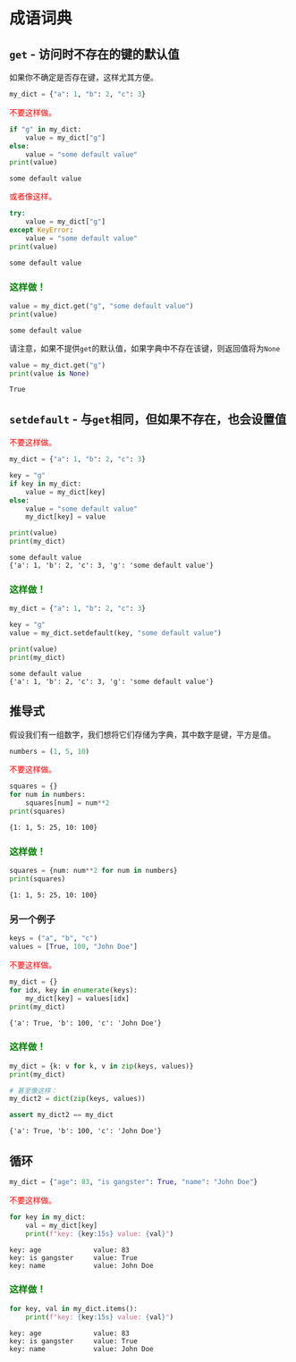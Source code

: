 
# 成语词典

## `get` - 访问时不存在的键的默认值
如果你不确定是否存在键，这样尤其方便。


```python
my_dict = {"a": 1, "b": 2, "c": 3}
```

<font color='red'>不要这样做。</font>


```python
if "g" in my_dict:
    value = my_dict["g"]
else:
    value = "some default value"
print(value)
```

    some default value
    

<font color='red'>或者像这样。</font>


```python
try:
    value = my_dict["g"]
except KeyError:
    value = "some default value"
print(value)
```

    some default value
    

### <font color='green'>这样做！</font>


```python
value = my_dict.get("g", "some default value")
print(value)
```

    some default value
    

请注意，如果不提供`get`的默认值，如果字典中不存在该键，则返回值将为`None`


```python
value = my_dict.get("g")
print(value is None)
```

    True
    

## `setdefault` - 与`get`相同，但如果不存在，也会设置值

<font color='red'>不要这样做。</font>


```python
my_dict = {"a": 1, "b": 2, "c": 3}

key = "g"
if key in my_dict:
    value = my_dict[key]
else:
    value = "some default value"
    my_dict[key] = value

print(value)
print(my_dict)
```

    some default value
    {'a': 1, 'b': 2, 'c': 3, 'g': 'some default value'}
    

### <font color='green'>这样做！</font>


```python
my_dict = {"a": 1, "b": 2, "c": 3}

key = "g"
value = my_dict.setdefault(key, "some default value")

print(value)
print(my_dict)
```

    some default value
    {'a': 1, 'b': 2, 'c': 3, 'g': 'some default value'}
    

## 推导式
假设我们有一组数字，我们想将它们存储为字典，其中数字是键，平方是值。


```python
numbers = (1, 5, 10)
```

<font color='red'>不要这样做。</font>


```python
squares = {}
for num in numbers:
    squares[num] = num**2
print(squares)
```

    {1: 1, 5: 25, 10: 100}
    

### <font color='green'>这样做！</font>


```python
squares = {num: num**2 for num in numbers}
print(squares)
```

    {1: 1, 5: 25, 10: 100}
    

### 另一个例子


```python
keys = ("a", "b", "c")
values = [True, 100, "John Doe"]
```

<font color='red'>不要这样做。</font>


```python
my_dict = {}
for idx, key in enumerate(keys):
    my_dict[key] = values[idx]
print(my_dict)
```

    {'a': True, 'b': 100, 'c': 'John Doe'}
    

### <font color='green'>这样做！</font>


```python
my_dict = {k: v for k, v in zip(keys, values)}
print(my_dict)

# 甚至像这样：
my_dict2 = dict(zip(keys, values))

assert my_dict2 == my_dict
```

    {'a': True, 'b': 100, 'c': 'John Doe'}
    

## 循环


```python
my_dict = {"age": 83, "is gangster": True, "name": "John Doe"}
```

<font color='red'>不要这样做。</font>


```python
for key in my_dict:
    val = my_dict[key]
    print(f"key: {key:15s} value: {val}")
```

    key: age             value: 83
    key: is gangster     value: True
    key: name            value: John Doe
    

### <font color='green'>这样做！</font>


```python
for key, val in my_dict.items():
    print(f"key: {key:15s} value: {val}")
```

    key: age             value: 83
    key: is gangster     value: True
    key: name            value: John Doe
    
